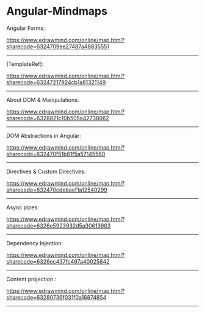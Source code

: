 # Angular-Mindmaps

Angular Forms:

https://www.edrawmind.com/online/map.html?sharecode=6324709ee27487a48835551

_____________________________________________________________________________________________________________________

<ng-template> (TemplateRef):

https://www.edrawmind.com/online/map.html?sharecode=63247217924cb1a81321149
_____________________________________________________________________________________________________________________

About DOM & Manipulations:

https://www.edrawmind.com/online/map.html?sharecode=6328821c10b505a42738062

_____________________________________________________________________________________________________________________

DOM Abstractions in Angular:

https://www.edrawmind.com/online/map.html?sharecode=632470f51b81f5a57145580

_____________________________________________________________________________________________________________________

Directives & Custom Directives:

https://www.edrawmind.com/online/map.html?sharecode=632470cdebaef1a12540299

_____________________________________________________________________________________________________________________

Async pipes:
  
https://www.edrawmind.com/online/map.html?sharecode=6326e5923932d5a30613903

_____________________________________________________________________________________________________________________

Dependency Injection:
  
https://www.edrawmind.com/online/map.html?sharecode=6326ec437fc497a40025842

_____________________________________________________________________________________________________________________

Content projection <ng-content>:

https://www.edrawmind.com/online/map.html?sharecode=63280736f031f0a16874854

_____________________________________________________________________________________________________________________

